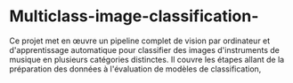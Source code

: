# Multiclass-image-classification-
Ce projet met en œuvre un pipeline complet de vision par ordinateur et d'apprentissage automatique pour classifier des images d'instruments de musique en plusieurs catégories distinctes. Il couvre les étapes allant de la préparation des données à l'évaluation de modèles de classification, 
